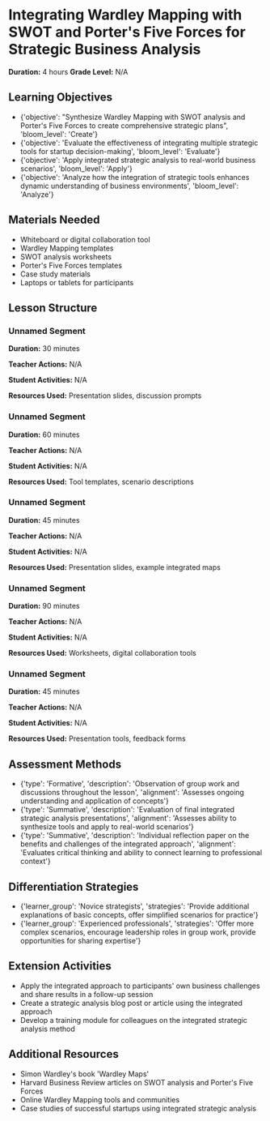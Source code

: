# Integrating Wardley Mapping with SWOT and Porter's Five Forces for Strategic Business Analysis

**Duration:** 4 hours
**Grade Level:** N/A

## Learning Objectives
- {'objective': "Synthesize Wardley Mapping with SWOT analysis and Porter's Five Forces to create comprehensive strategic plans", 'bloom_level': 'Create'}
- {'objective': 'Evaluate the effectiveness of integrating multiple strategic tools for startup decision-making', 'bloom_level': 'Evaluate'}
- {'objective': 'Apply integrated strategic analysis to real-world business scenarios', 'bloom_level': 'Apply'}
- {'objective': 'Analyze how the integration of strategic tools enhances dynamic understanding of business environments', 'bloom_level': 'Analyze'}

## Materials Needed
- Whiteboard or digital collaboration tool
- Wardley Mapping templates
- SWOT analysis worksheets
- Porter's Five Forces templates
- Case study materials
- Laptops or tablets for participants

## Lesson Structure
### Unnamed Segment
**Duration:** 30 minutes

**Teacher Actions:** N/A

**Student Activities:** N/A

**Resources Used:** Presentation slides, discussion prompts

### Unnamed Segment
**Duration:** 60 minutes

**Teacher Actions:** N/A

**Student Activities:** N/A

**Resources Used:** Tool templates, scenario descriptions

### Unnamed Segment
**Duration:** 45 minutes

**Teacher Actions:** N/A

**Student Activities:** N/A

**Resources Used:** Presentation slides, example integrated maps

### Unnamed Segment
**Duration:** 90 minutes

**Teacher Actions:** N/A

**Student Activities:** N/A

**Resources Used:** Worksheets, digital collaboration tools

### Unnamed Segment
**Duration:** 45 minutes

**Teacher Actions:** N/A

**Student Activities:** N/A

**Resources Used:** Presentation tools, feedback forms

## Assessment Methods
- {'type': 'Formative', 'description': 'Observation of group work and discussions throughout the lesson', 'alignment': 'Assesses ongoing understanding and application of concepts'}
- {'type': 'Summative', 'description': 'Evaluation of final integrated strategic analysis presentations', 'alignment': 'Assesses ability to synthesize tools and apply to real-world scenarios'}
- {'type': 'Summative', 'description': 'Individual reflection paper on the benefits and challenges of the integrated approach', 'alignment': 'Evaluates critical thinking and ability to connect learning to professional context'}

## Differentiation Strategies
- {'learner_group': 'Novice strategists', 'strategies': 'Provide additional explanations of basic concepts, offer simplified scenarios for practice'}
- {'learner_group': 'Experienced professionals', 'strategies': 'Offer more complex scenarios, encourage leadership roles in group work, provide opportunities for sharing expertise'}

## Extension Activities
- Apply the integrated approach to participants' own business challenges and share results in a follow-up session
- Create a strategic analysis blog post or article using the integrated approach
- Develop a training module for colleagues on the integrated strategic analysis method

## Additional Resources
- Simon Wardley's book 'Wardley Maps'
- Harvard Business Review articles on SWOT analysis and Porter's Five Forces
- Online Wardley Mapping tools and communities
- Case studies of successful startups using integrated strategic analysis
